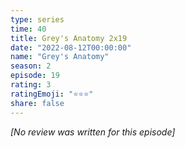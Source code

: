 ```yaml
---
type: series
time: 40
title: Grey's Anatomy 2x19
date: "2022-08-12T00:00:00"
name: "Grey's Anatomy"
season: 2
episode: 19
rating: 3
ratingEmoji: "⭐️⭐️⭐️"
share: false
---
```


_[No review was written for this episode]_

